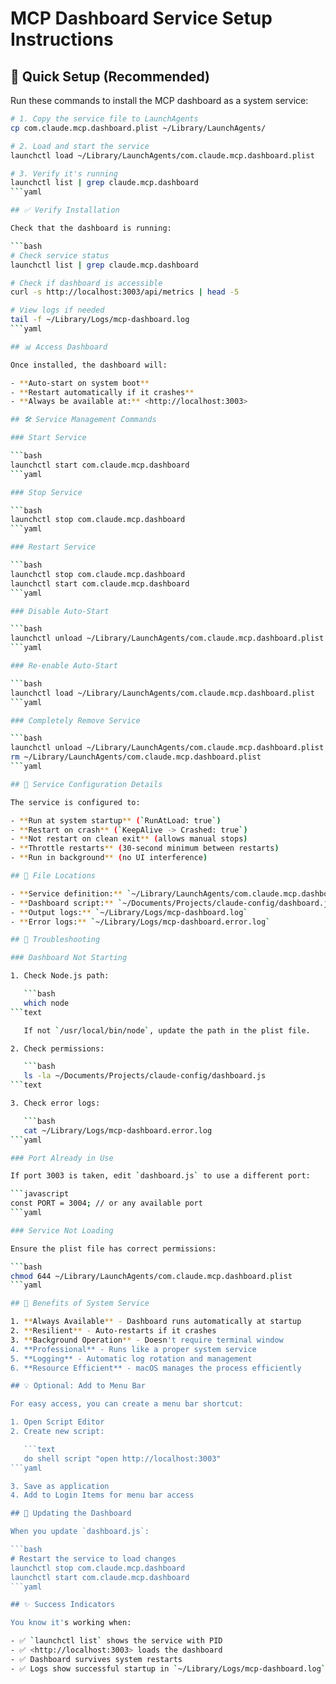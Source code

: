 # MCP Dashboard Service Setup Instructions

## 🚀 Quick Setup (Recommended)

Run these commands to install the MCP dashboard as a system service:

```bash
# 1. Copy the service file to LaunchAgents
cp com.claude.mcp.dashboard.plist ~/Library/LaunchAgents/

# 2. Load and start the service
launchctl load ~/Library/LaunchAgents/com.claude.mcp.dashboard.plist

# 3. Verify it's running
launchctl list | grep claude.mcp.dashboard
```yaml

## ✅ Verify Installation

Check that the dashboard is running:

```bash
# Check service status
launchctl list | grep claude.mcp.dashboard

# Check if dashboard is accessible
curl -s http://localhost:3003/api/metrics | head -5

# View logs if needed
tail -f ~/Library/Logs/mcp-dashboard.log
```yaml

## 📊 Access Dashboard

Once installed, the dashboard will:

- **Auto-start on system boot**
- **Restart automatically if it crashes**
- **Always be available at:** <http://localhost:3003>

## 🛠️ Service Management Commands

### Start Service

```bash
launchctl start com.claude.mcp.dashboard
```yaml

### Stop Service

```bash
launchctl stop com.claude.mcp.dashboard
```yaml

### Restart Service

```bash
launchctl stop com.claude.mcp.dashboard
launchctl start com.claude.mcp.dashboard
```yaml

### Disable Auto-Start

```bash
launchctl unload ~/Library/LaunchAgents/com.claude.mcp.dashboard.plist
```yaml

### Re-enable Auto-Start

```bash
launchctl load ~/Library/LaunchAgents/com.claude.mcp.dashboard.plist
```yaml

### Completely Remove Service

```bash
launchctl unload ~/Library/LaunchAgents/com.claude.mcp.dashboard.plist
rm ~/Library/LaunchAgents/com.claude.mcp.dashboard.plist
```yaml

## 📝 Service Configuration Details

The service is configured to:

- **Run at system startup** (`RunAtLoad: true`)
- **Restart on crash** (`KeepAlive -> Crashed: true`)
- **Not restart on clean exit** (allows manual stops)
- **Throttle restarts** (30-second minimum between restarts)
- **Run in background** (no UI interference)

## 📂 File Locations

- **Service definition:** `~/Library/LaunchAgents/com.claude.mcp.dashboard.plist`
- **Dashboard script:** `~/Documents/Projects/claude-config/dashboard.js`
- **Output logs:** `~/Library/Logs/mcp-dashboard.log`
- **Error logs:** `~/Library/Logs/mcp-dashboard.error.log`

## 🔧 Troubleshooting

### Dashboard Not Starting

1. Check Node.js path:

   ```bash
   which node
```text

   If not `/usr/local/bin/node`, update the path in the plist file.

2. Check permissions:

   ```bash
   ls -la ~/Documents/Projects/claude-config/dashboard.js
```text

3. Check error logs:

   ```bash
   cat ~/Library/Logs/mcp-dashboard.error.log
```yaml

### Port Already in Use

If port 3003 is taken, edit `dashboard.js` to use a different port:

```javascript
const PORT = 3004; // or any available port
```yaml

### Service Not Loading

Ensure the plist file has correct permissions:

```bash
chmod 644 ~/Library/LaunchAgents/com.claude.mcp.dashboard.plist
```yaml

## 🎯 Benefits of System Service

1. **Always Available** - Dashboard runs automatically at startup
2. **Resilient** - Auto-restarts if it crashes
3. **Background Operation** - Doesn't require terminal window
4. **Professional** - Runs like a proper system service
5. **Logging** - Automatic log rotation and management
6. **Resource Efficient** - macOS manages the process efficiently

## 💡 Optional: Add to Menu Bar

For easy access, you can create a menu bar shortcut:

1. Open Script Editor
2. Create new script:

   ```text
   do shell script "open http://localhost:3003"
```yaml

3. Save as application
4. Add to Login Items for menu bar access

## 🔄 Updating the Dashboard

When you update `dashboard.js`:

```bash
# Restart the service to load changes
launchctl stop com.claude.mcp.dashboard
launchctl start com.claude.mcp.dashboard
```yaml

## ✨ Success Indicators

You know it's working when:

- ✅ `launchctl list` shows the service with PID
- ✅ <http://localhost:3003> loads the dashboard
- ✅ Dashboard survives system restarts
- ✅ Logs show successful startup in `~/Library/Logs/mcp-dashboard.log`
